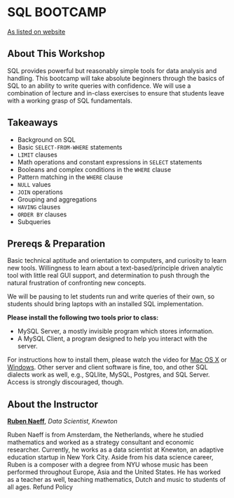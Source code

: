 # SQL BOOTCAMP
[As listed on website](https://generalassemb.ly/education/sql-bootcamp/new-york-city/23390)


## About This Workshop

SQL provides powerful but reasonably simple tools for data analysis and handling. This bootcamp will take absolute beginners through the basics of SQL to an ability to write queries with confidence. We will use a combination of lecture and in-class exercises to ensure that students leave with a working grasp of SQL fundamentals.


## Takeaways

- Background on SQL
- Basic `SELECT-FROM-WHERE` statements
- `LIMIT` clauses
- Math operations and constant expressions in `SELECT` statements
- Booleans and complex conditions in the `WHERE` clause
- Pattern matching in the `WHERE` clause
- `NULL` values
- `JOIN` operations
- Grouping and aggregations
- `HAVING` clauses
- `ORDER BY` clauses
- Subqueries


## Prereqs & Preparation

Basic technical aptitude and orientation to computers, and curiosity to learn new tools. Willingness to learn about a text-based/principle driven analytic tool with little real GUI support, and determination to push through the natural frustration of confronting new concepts.

We will be pausing to let students run and write queries of their own, so students should bring laptops with an installed SQL implementation.

**Please install the following two tools prior to class:**

- MySQL Server, a mostly invisible program which stores information.
- A MySQL Client, a program designed to help you interact with the server.

For instructions how to install them, please watch the video for
[Mac OS X](https://www.youtube.com/watch?v=aoMnggYTrDE) or
[Windows](https://www.youtube.com/watch?v=ZtyVlGZeDWc).
Other server and client software is fine, too, and other SQL dialects work as well, e.g., SQLlite, MySQL, Postgres, and SQL Server. Access is strongly discouraged, though.


## About the Instructor

**[Ruben Naeff](https://generalassemb.ly/instructors/ruben-naeff/5543)**, _Data Scientist, Knewton_

Ruben Naeff is from Amsterdam, the Netherlands, where he studied mathematics and worked as a strategy consultant and economic researcher. Currently, he works as a data scientist at Knewton, an adaptive education startup in New York City. Aside from his data science career, Ruben is a composer with a degree from NYU whose music has been performed throughout Europe, Asia and the United States. He has worked as a teacher as well, teaching mathematics, Dutch and music to students of all ages.
Refund Policy


